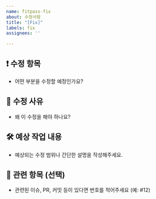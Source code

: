 ```yaml
---
name: fitpass-fix
about: 수정사항
title: "[Fix]"
labels: fix
assignees: ''

---
```


## ❗ 수정 항목
- 어떤 부분을 수정할 예정인가요?

## 📌 수정 사유
- 왜 이 수정을 해야 하나요?

## 🛠 예상 작업 내용
- 예상되는 수정 범위나 간단한 설명을 작성해주세요.

## 🔗 관련 항목 (선택)
- 관련된 이슈, PR, 커밋 등이 있다면 번호를 적어주세요 (예: #12)
